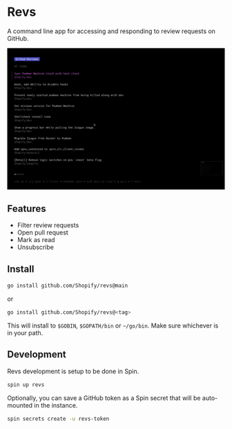 # Revs

A command line app for accessing and responding to review requests on GitHub.

![Revs sample image](img/sample.gif)

## Features

* Filter review requests
* Open pull request
* Mark as read
* Unsubscribe

## Install

```sh
go install github.com/Shopify/revs@main
```

or

```sh
go install github.com/Shopify/revs@<tag>
```

This will install to `$GOBIN`, `$GOPATH/bin` or `~/go/bin`. Make sure whichever is in your path.

## Development

Revs development is setup to be done in Spin.

```sh
spin up revs
```

Optionally, you can save a GitHub token as a Spin secret that will be  auto-mounted in the instance.

```sh
spin secrets create -u revs-token
```

